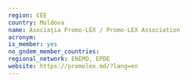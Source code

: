 ```yaml
---
region: CEE
country: Moldova
name: Asociaţia Promo-LEX / Promo-LEX Association
acronym: 
is_member: yes
no_gndem_member_countries: 
regional_network: ENEMO, EPDE
website: https://promolex.md/?lang=en
---
```

